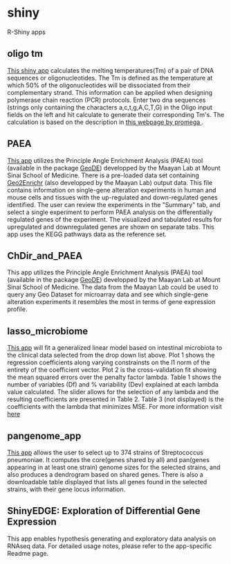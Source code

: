 # shiny
R-Shiny apps

oligo tm
--------------------------
[This shiny app](https://dsurujon.shinyapps.io/primer-tm/) calculates the melting temperatures(Tm) of a pair of DNA sequences or oligonucleotides. The Tm is defined as the temperature at which 50% of the oligonucleotides will be dissociated from their complementary strand. This information can be applied when designing polymerase chain reaction (PCR) protocols. Enter two dna sequences (strings only containing the characters a,c,t,g,A,C,T,G) in the Oligo input fields on the left and hit calculate to generate their corresponding Tm's. 
The calculation is based on the description in [this webpage by promega ](https://www.promega.com/techserv/tools/biomath/calc11.htm#disc). 


PAEA
--------------------------
[This app](https://dsurujon.shinyapps.io/PAEA_App/) utilizes the Principle Angle Enrichment Analysis (PAEA) tool (available in the package [GeoDE](http://cran.r-project.org/web/packages/GeoDE/GeoDE.pdf)) developped by the Maayan Lab at Mount Sinai School of Medicine. There is a pre-loaded data set containing [Geo2Enrichr](http://maayanlab.net/g2e/) (also developped by the Maayan Lab) output data. This file contains information on single-gene alteration experiments in human and mouse cells and tissues with the up-regulated and down-regulated genes identified. The user can review the experiments in the "Summary" tab, and select a single experiment to perform PAEA analysis on the differentially regulated genes of the experiment. The visualized and tabulated results for upregulated and downregulated genes are shown on separate tabs. This app uses the KEGG pathways data as the reference set. 

ChDir_and_PAEA
---------------------------
This app utilizes the Principle Angle Enrichment Analysis (PAEA) tool (available in the package [GeoDE](http://cran.r-project.org/web/packages/GeoDE/GeoDE.pdf)) developped by the Maayan Lab at Mount Sinai School of Medicine. The data from the Maayan Lab could be used to query any Geo Dataset for microarray data and see which single-gene alteration experiments it resembles the most in terms of gene expression profile. 

lasso_microbiome
---------------------------
[This app](https://dsurujon.shinyapps.io/lasso_microbiome) will fit a generalized linear model based on intestinal microbiota to the clinical data selected from the drop down list above. Plot 1 shows the regression coefficients along varying constrainsts on the l1 norm of the entirety of the coefficient vector. Plot 2 is the cross-validation fit showing the mean squared errors over the penalty factor lambda. Table 1 shows the number of variables (Df) and % variability (Dev) explained at each lambda value calculated. The slider allows for the selection of any lambda and the resulting coefficients are presented in Table 2. Table 3 (not displayed) is the coefficients with the lambda that minimizes MSE. For more information visit [here](http://web.stanford.edu/~hastie/glmnet/glmnet_alpha.html)

pangenome_app
---------------------------
[This app](https://dsurujon.shinyapps.io/pangenome_app) allows the user to select up to 374 strains of Streptococcus pneumoniae. It computes the core(genes shared by all) and pan(genes appearing in at least one strain) genome sizes for the selected strains, and also produces a dendrogram based on shared genes. There is also a downloadable table displayed that lists all genes found in the selected strains, with their gene locus information.

ShinyEDGE: Exploration of Differential Gene Expression
---------------------------
This app enables hypothesis generating and exploratory data analysis on RNAseq data. For detailed usage notes, please refer to the app-specific Readme page. 
